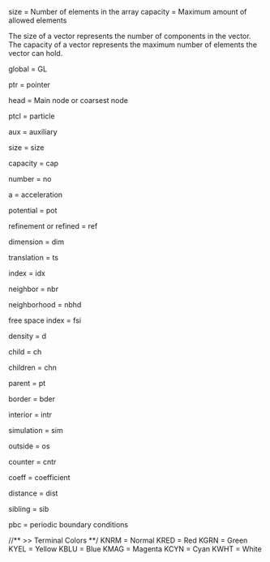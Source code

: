 size = Number of elements in the array
capacity = Maximum amount of allowed elements

The size of a vector represents the number of components in the vector. 
The capacity of a vector represents the maximum number of elements the vector can hold.

global = GL

ptr = pointer

head = Main node or coarsest node

ptcl = particle

aux = auxiliary

size = size

capacity = cap

number = no

a = acceleration

potential = pot

refinement or refined = ref

dimension = dim

translation = ts

index = idx

neighbor = nbr

neighborhood = nbhd

free space index = fsi

density = d

child = ch

children = chn

parent = pt

border = bder

interior = intr

simulation = sim

outside = os

counter = cntr

coeff = coefficient

distance = dist

sibling = sib

pbc = periodic boundary conditions









//** >> Terminal Colors **/
KNRM = Normal
KRED = Red
KGRN = Green
KYEL = Yellow
KBLU = Blue
KMAG = Magenta
KCYN = Cyan 
KWHT = White
